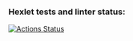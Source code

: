 ### Hexlet tests and linter status:
[![Actions Status](https://github.com/JuliaSh90/data-analytics-project-92/actions/workflows/hexlet-check.yml/badge.svg)](https://github.com/JuliaSh90/data-analytics-project-92/actions)
